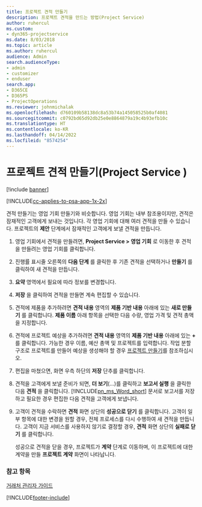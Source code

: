 ```yaml
---
title: 프로젝트 견적 만들기
description: 프로젝트 견적을 만드는 방법(Project Service)
author: ruhercul
ms.custom:
- dyn365-projectservice
ms.date: 8/03/2018
ms.topic: article
ms.author: ruhercul
audience: Admin
search.audienceType:
- admin
- customizer
- enduser
search.app:
- D365CE
- D365PS
- ProjectOperations
ms.reviewer: johnmichalak
ms.openlocfilehash: d760109b58138dc8a53b74a145058525b0af4081
ms.sourcegitcommit: c0792bd65d92db25e0e8864879a19c4b93efb10c
ms.translationtype: HT
ms.contentlocale: ko-KR
ms.lasthandoff: 04/14/2022
ms.locfileid: "8574254"
---
```

# <a name="create-a-project-quote-project-service"></a>프로젝트 견적 만들기(Project Service )

[!include [banner](../includes/psa-now-project-operations.md)]

[!INCLUDE[cc-applies-to-psa-app-1x-2x](../includes/cc-applies-to-psa-app-1x-2x.md)]

견적 만들기는 영업 기회 만들기와 비슷합니다. 영업 기회는 내부 참조용이지만, 견적은 잠재적인 고객에게 보내는 것입니다. 각 영업 기회에 대해 여러 견적을 만들 수 있습니다. 프로젝트의 **제안** 단계에서 잠재적인 고객에게 보낼 견적을 만듭니다.  
  
1. 영업 기회에서 견적을 만들려면, **Project Service > 영업 기회** 로 이동한 후 견적을 만들려는 영업 기회를 클릭합니다.  
  
2. 진행률 표시줄 오른쪽의 **다음 단계** 를 클릭한 후 기존 견적을 선택하거나 **만들기** 를 클릭하여 새 견적을 만듭니다.  
  
3. **요약** 영역에서 필요에 따라 정보를 변경합니다.  
  
4. **저장** 을 클릭하여 견적을 만들면 계속 편집할 수 있습니다.  
  
5. 견적에 제품을 추가하려면 **견적 내용** 영역의 **제품 기반 내용** 아래에 있는 **새로 만들기** 를 클릭합니다. **제품 이름** 아래 항목을 선택한 다음 수량, 영업 가격 및 견적 총액을 지정합니다.  
  
6. 견적에 프로젝트 예상을 추가하려면 **견적 내용** 영역의 **제품 기반 내용** 아래에 있는 **+** 를 클릭합니다. 가능한 경우 이름, 예산 총액 및 프로젝트를 입력합니다. 작업 분할 구조로 프로젝트를 만들어 예상을 생성해야 할 경우 [프로젝트 만들기](../psa/create-project.md)를 참조하십시오.  
  
7. 편집을 마쳤으면, 화면 우측 하단의 **저장** 단추를 클릭합니다.  
  
8. 견적을 고객에게 보낼 준비가 되면, **더 보기**(...)를 클릭하고 **보고서 실행** 을 클릭한 다음 **견적** 을 클릭합니다. [!INCLUDE[pn_ms_Word_short](../includes/pn-ms-word-short.md)] 문서로 보고서를 저장하고 필요한 경우 편집한 다음 견적을 고객에게 보냅니다.  
  
9. 고객이 견적을 수락하면 **견적** 화면 상단의 **성공으로 닫기** 를 클릭합니다. 고객이 일부 항목에 대한 변경을 원할 경우, 전체 프로세스를 다시 수행하여 새 견적을 만듭니다. 고객이 지금 서비스를 사용하지 않기로 결정할 경우, **견적** 화면 상단의 **실패로 닫기** 를 클릭합니다.  
  
   성공으로 견적을 닫을 경우, 프로젝트가 **계약** 단계로 이동하며, 이 프로젝트에 대한 계약을 만들 **프로젝트 계약** 화면이 나타납니다.  
  
### <a name="see-also"></a>참고 항목  
 [거래처 관리자 가이드](../psa/account-manager-guide.md)


[!INCLUDE[footer-include](../includes/footer-banner.md)]
